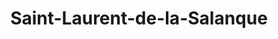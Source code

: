 ---
title: Saint-Laurent-de-la-Salanque
url: /saint-laurent-de-la-salanque/
latitude: 42.774
longitude: 2.998
---